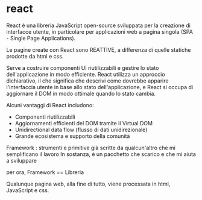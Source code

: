 # react

React è una libreria JavaScript open-source sviluppata per la creazione di interfacce utente,
 in particolare per applicazioni web a 
pagina singola (SPA - Single Page Applications). 

Le pagine create con React sono REATTIVE, a differenza di quelle statiche prodotte da html e css.

Serve a costruire componenti UI riutilizzabili e gestire lo stato dell'applicazione in modo efficiente. 
React utilizza un approccio dichiarativo, il che significa che descrivi come dovrebbe apparire l'interfaccia utente 
in base allo stato dell'applicazione, e React si occupa di aggiornare il DOM in modo ottimale quando lo stato cambia.

Alcuni vantaggi di React includono:
- Componenti riutilizzabili
- Aggiornamenti efficienti del DOM tramite il Virtual DOM
- Unidirectional data flow (flusso di dati unidirezionale)
- Grande ecosistema e supporto della comunità


Framework : strumenti e primitive già scritte da qualcun'altro che mi semplificano il lavoro
In sostanza, è un pacchetto che scarico e che mi aiuta a sviluppare

per ora, Framework == Libreria

Qualunque pagina web, alla fine di tutto, viene processata in html, JavaScript e css.